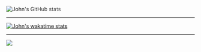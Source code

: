 ![John's GitHub stats](https://github-readme-stats-delta-liart.vercel.app/api?username=johndward01&show_icons=true&theme=react)

___

[![John's wakatime stats](https://github-readme-stats-delta-liart.vercel.app/api/wakatime?username=johndward01)](https://github.com/johndward01/github-readme-stats)

___

<a href="https://github.com/johndward01/react_movie_demo">
  <img align="center" src="https://github-readme-stats-delta-liart.vercel.app/api/pin/?username=johndward01&repo=react_movie_demo&title_color=fff&icon_color=f9f9f9&text_color=9f9f9f&bg_color=151515" />
</a>
